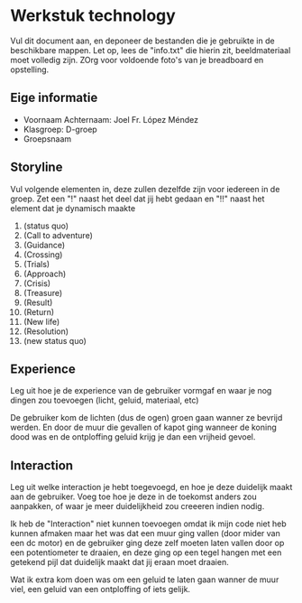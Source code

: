 # Werkstuk technology

Vul dit document aan, en deponeer de bestanden die je gebruikte in de beschikbare mappen. Let op, lees de "info.txt" die hierin zit, beeldmateriaal moet volledig zijn. ZOrg voor voldoende foto's van je breadboard en opstelling.


## Eige informatie

- Voornaam Achternaam: Joel Fr. López Méndez
- Klasgroep: D-groep
- Groepsnaam


## Storyline 

Vul volgende elementen in, deze zullen dezelfde zijn voor iedereen in de groep. Zet een "!" naast het deel dat jij hebt gedaan en "!!" naast het element dat je dynamisch maakte

1. (status quo)
2. (Call to adventure)
3. (Guidance)
4. (Crossing)
5. (Trials)
6. (Approach)
7. (Crisis)
8. (Treasure)
9. (Result)
10. (Return)
11. (New life)
12. (Resolution)
13. (new status quo)

## Experience

Leg uit hoe je de experience van de gebruiker vormgaf en waar je nog dingen zou toevoegen (licht, geluid, materiaal, etc)

De gebruiker kom de lichten (dus de ogen) groen gaan wanner ze bevrijd werden.
En door de muur die gevallen of kapot ging wanneer de koning dood was en de ontploffing geluid krijg je dan een vrijheid gevoel.


## Interaction

Leg uit welke interaction je hebt toegevoegd, en hoe je deze duidelijk maakt aan de gebruiker. Voeg toe hoe je deze in de toekomst anders zou aanpakken, of waar je meer duidelijkheid zou creeeren indien nodig.

Ik heb de "Interaction" niet kunnen toevoegen omdat ik mijn code niet heb kunnen afmaken maar het was dat een muur ging vallen (door mider van een dc motor) en de gebruiker ging deze zelf moeten laten vallen door op een potentiometer te draaien, en deze ging op een tegel hangen met een getekend pijl dat duidelijk maakt dat jij eraan moet draaien.

Wat ik extra kom doen was om een geluid te laten gaan wanner de muur viel, een geluid van een ontploffing of iets gelijk.
